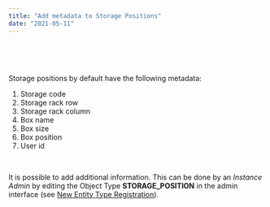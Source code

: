 ```yaml
---
title: "Add metadata to Storage Positions"
date: "2021-05-11"
---
```


 

 

Storage positions by default have the following metadata:

1. Storage code
2. Storage rack row
3. Storage rack column
4. Box name
5. Box size
6. Box position
7. User id

 

It is possible to add additional information. This can be done by an _Instance Admin_ by editing the Object Type **STORAGE\_POSITION** in the admin interface (see [New Entity Type Registration](https://openbis.ch/index.php/docs/admin-documentation/new-entity-type-registration/)).
